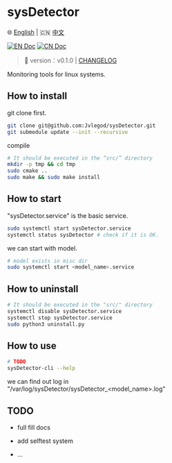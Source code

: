 # sysDetector

🌐 [English](./README-EN.md) | 🇨🇳 [中文](./docs/zh/README-ZH.md)

[![EN Doc](https://img.shields.io/badge/Document-English-blue)](./README-EN.md)
[![CN Doc](https://img.shields.io/badge/文档-中文-red)](./docs/zh/README-ZH.md)

> 📌 version：v0.1.0 | [CHANGELOG](CHANGELOG.md)

Monitoring tools for linux systems.


## How to install

git clone first.

```bash
git clone git@github.com:Jvlegod/sysDetector.git
git submodule update --init --recursive
```

compile

```bash
# It should be executed in the “src/” directory
mkdir -p tmp && cd tmp
sudo cmake ..
sudo make && sudo make install
```

## How to start

"sysDetector.service" is the basic service.

```bash
sudo systemctl start sysDetector.service
systemctl status sysDetector # check if it is OK.
```

we can start with model.

```bash
# model exists in misc dir
sudo systemctl start <model_name>.service
```

## How to uninstall

```bash
# It should be executed in the "src/" directory
systemctl disable sysDetector.service
systemctl stop sysDetector.service
sudo python3 uninstall.py
```

## How to use

```bash
# TODO
sysDetector-cli --help
```

we can find out log in "/var/log/sysDetector/sysDetector_<model_name>.log"

## TODO

- full fill docs

- add selftest system

- ...